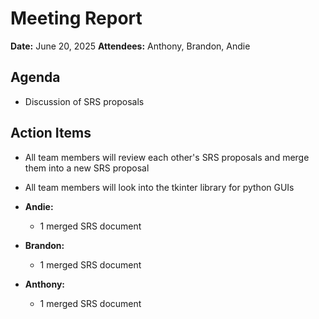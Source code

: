 # Meeting Report

**Date:** June 20, 2025
**Attendees:** Anthony, Brandon, Andie

## Agenda
- Discussion of SRS proposals

## Action Items
- All team members will review each other's SRS proposals and merge them into a new SRS proposal
- All team members will look into the tkinter library for python GUIs

- **Andie:**
  - 1 merged SRS document
- **Brandon:**
  - 1 merged SRS document
- **Anthony:**
  - 1 merged SRS document
